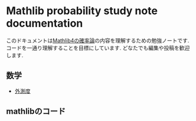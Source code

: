 Mathlib probability study note documentation
============================================

このドキュメントは[Mathlib4の確率論](https://github.com/leanprover-community/mathlib4/tree/master/Mathlib/Probability)の内容を理解するための勉強ノートです. コードを一通り理解することを目標にしています. どなたでも編集や投稿を歓迎します.

## 数学

- [外測度](mathematics/outer_measure.md)

## mathlibのコード
